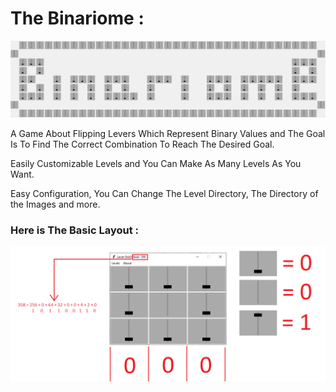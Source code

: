 # The Binariome :
![Logographe](./readme_pic/logograph.png)

A Game About Flipping Levers Which Represent Binary Values and The Goal Is To Find The Correct Combination To Reach The Desired Goal. 

Easily Customizable Levels and You Can Make As Many Levels As You Want.

Easy Configuration, You Can Change The Level Directory, The Directory of the Images and more.

### Here is The Basic Layout :
![Help Image](./readme_pic/help_pic.png)
